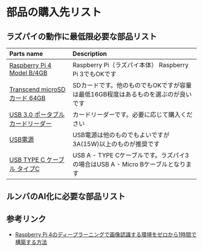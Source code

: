 # 部品の購入先リスト

## ラズパイの動作に最低限必要な部品リスト

| Parts name  | Description |
|:-|:-|
| [Raspberry Pi 4 Model B/4GB](https://amzn.to/38e8PQ7) | Raspberry Pi（ラズパイ本体） Raspberry Pi 3でもOKです |
| [Transcend microSDカード 64GB](https://amzn.to/3443XeU) | SDカードです。他のものでもOKですが容量は最低16GB程度はあるものを選ぶのが良いです |
| [USB 3.0 ポータブルカードリーダー](https://amzn.to/3443Zn2) | カードリーダーです。必要に応じて購入ください |
| [USB電源](https://amzn.to/3nghdoe) | USB電源は他のものでもよいですが3A(15W)以上のものが推奨です |
| [USB TYPE C ケーブル タイプC](https://amzn.to/2JXjh68) | USB A - TYPE Cケーブルです。ラズパイ3の場合はUSB A - Micro Bケーブルとなります |


## ルンバのAI化に必要な部品リスト



## 参考リンク
- [Raspberry Pi 4のディープラーニングで画像認識する環境をゼロから1時間で構築する方法](https://karaage.hatenadiary.jp/entry/rpi4-dl-setup)
